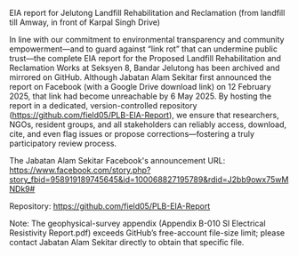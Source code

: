EIA report for Jelutong Landfill Rehabilitation and Reclamation (from landfill till Amway, in front of Karpal Singh Drive)

In line with our commitment to environmental transparency and community empowerment—and to guard against “link rot” that can undermine public trust—the complete EIA report for the Proposed Landfill Rehabilitation and Reclamation Works at Seksyen 8, Bandar Jelutong has been archived and mirrored on GitHub. Although Jabatan Alam Sekitar first announced the report on Facebook (with a Google Drive download link) on 12 February 2025, that link had become unreachable by 6 May 2025. By hosting the report in a dedicated, version-controlled repository (https://github.com/field05/PLB-EIA-Report), we ensure that researchers, NGOs, resident groups, and all stakeholders can reliably access, download, cite, and even flag issues or propose corrections—fostering a truly participatory review process.

The Jabatan Alam Sekitar Facebook's announcement URL: https://www.facebook.com/story.php?story_fbid=958919189745645&id=100068827195789&rdid=J2bb9owx75wMNDk9#

Repository: https://github.com/field05/PLB-EIA-Report

Note: The geophysical-survey appendix (Appendix B-010 SI Electrical Resistivity Report.pdf) exceeds GitHub’s free-account file-size limit; please contact Jabatan Alam Sekitar directly to obtain that specific file.









